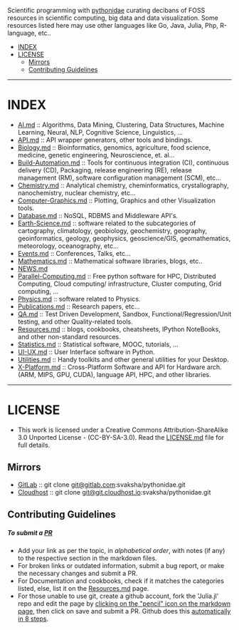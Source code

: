Scientific programming with [pythonidae](http://svaksha.github.io/pythonidae) curating decibans of FOSS resources in scientific computing, big data and data visualization. Some resources listed here may use other languages like Go, Java, Julia, Php, R-language, etc.. 

- [INDEX](#index)
- [LICENSE](#license)
   - [Mirrors](#mirrors)
   - [Contributing Guidelines](#contributing-guidelines)

----

# INDEX
* [AI.md](https://github.com/svaksha/pythonidae/blob/master/AI.md) :: Algorithms, Data Mining, Clustering, Data Structures, Machine Learning, Neural, NLP, Cognitive Science, Linguistics, ...
* [API.md](https://github.com/svaksha/pythonidae/blob/master/API.md) :: API wrapper generators, other tools and bindings.
* [Biology.md](https://github.com/svaksha/pythonidae/blob/master/Biology.md) :: Bioinformatics, genomics, agriculture, food science, medicine, genetic engineering, Neuroscience, et. al...
* [Build-Automation.md](https://github.com/svaksha/pythonidae/blob/master/Build-Automation.md) :: Tools for continuous integration (CI),  continuous delivery (CD), Packaging, release engineering (RE), release management (RM), software configuration management (SCM), etc...
* [Chemistry.md](https://github.com/svaksha/pythonidae/blob/master/Chemistry.md) :: Analytical chemistry, cheminformatics, crystallography, nanochemistry, nuclear chemistry, etc...
* [Computer-Graphics.md](https://github.com/svaksha/pythonidae/blob/master/Computer-Graphics.md) :: Plotting, Graphics and other Visualization tools.
* [Database.md](https://github.com/svaksha/pythonidae/blob/master/Database.md) :: NoSQL, RDBMS and Middleware API's.
* [Earth-Science.md](https://github.com/svaksha/pythonidae/blob/master/Earth-Science.md) :: software related to the subcategories of cartography, climatology, geobiology, geochemistry, geography, geoinformatics, geology‎, geophysics‎, geoscience/GIS, geomathematics, meteorology, oceanography, etc...
* [Events.md](https://github.com/svaksha/pythonidae/blob/master/Events.md) :: Conferences, Talks, etc...
* [Mathematics.md](https://github.com/svaksha/pythonidae/blob/master/Mathematics.md) :: Mathematical software libraries, blogs, etc.. 
* [NEWS.md](https://github.com/svaksha/pythonidae/blob/master/NEWS.md)
* [Parallel-Computing.md](https://github.com/svaksha/pythonidae/blob/master/Parallel-Computing.md) :: Free python software for HPC, Distributed Computing, Cloud computing/ infrastructure, Cluster computing, Grid computing, ...
* [Physics.md](https://github.com/svaksha/pythonidae/blob/master/Physics.md) :: software related to Physics.
* [Publications.md](https://github.com/svaksha/pythonidae/blob/master/Publications.md) :: Research papers, etc...
* [QA.md](https://github.com/svaksha/pythonidae/blob/master/QA.md) :: Test Driven Development, Sandbox, Functional/Regression/Unit testing, and other Quality-related tools.
* [Resources.md](https://github.com/svaksha/pythonidae/blob/master/Resources.md) :: blogs, cookbooks, cheatsheets, IPython NoteBooks, and other non-standard resources.
* [Statistics.md](https://github.com/svaksha/pythonidae/blob/master/Statistics.md) :: Statistical software, MOOC, tutorials, ...
* [UI-UX.md](https://github.com/svaksha/pythonidae/blob/master/UI-UX.md) :: User Interface software in Python.
* [Utilities.md](https://github.com/svaksha/pythonidae/blob/master/Utilities.md) :: Handy toolkits and other general utilities for your Desktop.
* [X-Platform.md](https://github.com/svaksha/pythonidae/blob/master/X-Platform.md) :: Cross-Platform Software and API for Hardware arch. (ARM, MIPS, GPU, CUDA), language API, HPC, and other libraries.



----

# LICENSE 
* This work is licensed under a Creative Commons Attribution-ShareAlike 3.0 Unported License - (CC-BY-SA-3.0). Read the [LICENSE.md](https://github.com/svaksha/pythonidae/blob/master/LICENSE.md) file for full details.

## Mirrors 
* [GitLab](https://gitlab.com/svaksha/pythonidae) :: git clone git@gitlab.com:svaksha/pythonidae.git 
* [Cloudhost](https://git.cloudhost.io/svaksha/pythonidae) :: git clone git@git.cloudhost.io:svaksha/pythonidae.git

## Contributing Guidelines
##### To submit a [PR](https://github.com/svaksha/pythonidae/pulls)
- Add your link as per the topic, in _alphabetical order_, with notes (if any) to the respective section in the markdown files.
- For broken links or outdated information, submit a bug report, or make the necessary changes and submit a PR.
- For Documentation and cookbooks, check if it matches the categories listed, else, list it on the [Resources.md](https://github.com/svaksha/pythonidae/blob/master/Resources.md) page.
- For those unable to use git, create a github account, fork the 'Julia.jl' repo and edit the page by [clicking on the "pencil" icon on the markdown page](https://help.github.com/articles/editing-files-in-your-repository), then click on save and submit a PR. Github does this [automatically in 8 steps](https://help.github.com/articles/editing-files-in-another-user-s-repository).

